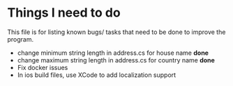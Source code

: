 # Things I need to do

This file is for listing known bugs/ tasks that need to be done to improve the program.

* change minimum string length in address.cs for house name **done**
* change maximum string length in address.cs for country name **done**
* Fix docker issues
* In ios build files, use XCode to add localization support
